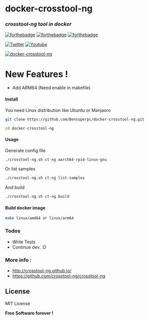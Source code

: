 # docker-crosstool-ng

### _crosstool-ng tool in docker_
 [![forthebadge](https://forthebadge.com/images/badges/built-with-love.svg)](https://forthebadge.com) [![forthebadge](https://forthebadge.com/images/badges/powered-by-jeffs-keyboard.svg)](https://forthebadge.com) [![forthebadge](https://forthebadge.com/images/badges/contains-cat-gifs.svg)](https://forthebadge.com)

 [![Twitter](https://img.shields.io/twitter/follow/Bensuperpc?style=social)](https://img.shields.io/twitter/follow/Bensuperpc?style=social) [![Youtube](https://img.shields.io/youtube/channel/subscribers/UCJsQFFL7QW4LSX9eskq-9Yg?style=social)](https://img.shields.io/youtube/channel/subscribers/UCJsQFFL7QW4LSX9eskq-9Yg?style=social) 

[![docker-crosstool-ng](https://github.com/bensuperpc/docker-crosstool-ng/actions/workflows/main.yml/badge.svg)](https://github.com/bensuperpc/docker-crosstool-ng/actions/workflows/main.yml)

# New Features !

  - Add ARM64 (Need enable in makefile)

#### Install
You need Linux distribution like Ubuntu or Manjaoro

```sh
git clone https://github.com/Bensuperpc/docker-crosstool-ng.git
```
```sh
cd docker-crosstool-ng
```
#### Usage
Generate config file

```sh
./crosstool-ng.sh ct-ng aarch64-rpi4-linux-gnu
```
Or list samples
```sh
./crosstool-ng.sh ct-ng list-samples
```

And build

```sh
./crosstool-ng.sh ct-ng build
```

#### Build docker image
```sh
make linux/amd64 or linux/arm64
```

### Todos

 - Write Tests
 - Continue dev. :D

### More info : 
- http://crosstool-ng.github.io/
- https://github.com/crosstool-ng/crosstool-ng

License
----

MIT License


**Free Software forever !**
   
 
